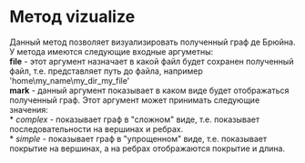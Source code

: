 # Метод __vizualize__
Данный метод позволяет визуализировать полученный граф де Брюйна. У метода имеются следующие входные аргуметны:  
   __file__ - этот аргумент назначает в какой файл будет сохранен полученный файл, т.е. представляет путь до файла, например 'home\my_name\my_dir_my_file'  
   __mark__ - данный аргумент показывает в каком виде будет отображаться полученный граф. Этот аргумент может принимать следующие значения:  
    * _complex_ - показывает граф в "сложном" виде, т.е. показывает последовательности на вершинах и ребрах.  
    * _simple_ - показывает граф в "упрощенном" виде, т.е. показывает покрытие на вершинах, а на ребрах отображаются покрытие и длина.
